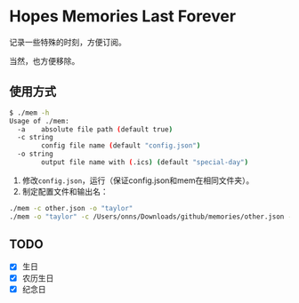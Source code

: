 # Hopes Memories Last Forever

记录一些特殊的时刻，方便订阅。

当然，也方便移除。

## 使用方式

```bash
$ ./mem -h                                                                          [2021/12/05 16:30:09] 
Usage of ./mem:
  -a	absolute file path (default true)
  -c string
    	config file name (default "config.json")
  -o string
    	output file name with (.ics) (default "special-day")
```
1. 修改`config.json`，运行（保证config.json和mem在相同文件夹）。
2. 制定配置文件和输出名：
```bash
./mem -c other.json -o "taylor"
./mem -o "taylor" -c /Users/onns/Downloads/github/memories/other.json -a
```

## TODO

- [x] 生日
- [x] 农历生日
- [x] 纪念日